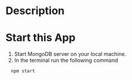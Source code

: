# Description

# Start this App
1. Start MongoDB server on your local machine.
2. In the terminal run the following command
  ```sh
    npm start
  ```

